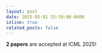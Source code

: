```yaml
---
layout: post
date: 2025-05-01 15:59:00-0400
inline: true
related_posts: false
---
```


**2 papers** are accepted at ICML 2025!
